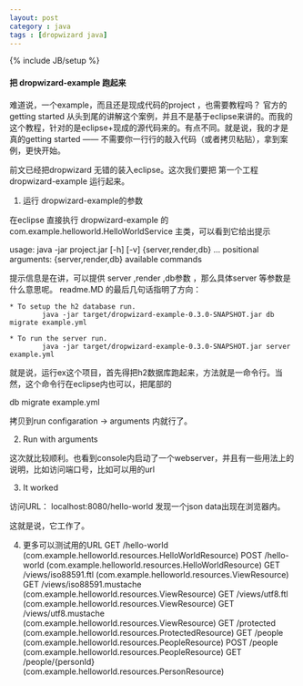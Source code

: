 ```yaml
---
layout: post
category : java
tags : [dropwizard java]
---
```

{% include JB/setup %}


#### 把 dropwizard-example 跑起来

难道说，一个example，而且还是现成代码的project ，也需要教程吗？
官方的 getting started 从头到尾的讲解这个案例，并且不是基于eclipse来讲的。而我的这个教程，针对的是eclipse+现成的源代码来的。有点不同。就是说，我的才是真的getting started —— 不需要你一行行的敲入代码（或者拷贝粘贴），拿到案例，更快开始。

前文已经把dropwizard 无错的装入eclipse。这次我们要把 第一个工程 dropwizard-example 运行起来。

1. 运行  dropwizard-example的参数

在eclipse 直接执行  dropwizard-example 的 com.example.helloworld.HelloWorldService 主类，可以看到它给出提示

usage: java -jar project.jar [-h] [-v] {server,render,db} ...
positional arguments:
  {server,render,db}     available commands

提示信息是在讲，可以提供 server ,render ,db参数 ，那么具体server 等参数是什么意思呢。 readme.MD 的最后几句话指明了方向：

	* To setup the h2 database run.	
	        java -jar target/dropwizard-example-0.3.0-SNAPSHOT.jar db migrate example.yml
	
	* To run the server run.	
	        java -jar target/dropwizard-example-0.3.0-SNAPSHOT.jar server example.yml

就是说，运行ex这个项目，首先得把h2数据库跑起来，方法就是一命令行。当然，这个命令行在eclipse内也可以，把尾部的

db migrate example.yml

拷贝到run configaration -> arguments 内就行了。

2. Run with arguments

这次就比较顺利。也看到console内启动了一个webserver，并且有一些用法上的说明，比如访问端口号，比如可以用的url

3. It worked

访问URL： localhost:8080/hello-world
发现一个json data出现在浏览器内。

这就是说，它工作了。


4. 更多可以测试用的URL
    GET     /hello-world (com.example.helloworld.resources.HelloWorldResource)
    POST    /hello-world (com.example.helloworld.resources.HelloWorldResource)
    GET     /views/iso88591.ftl (com.example.helloworld.resources.ViewResource)
    GET     /views/iso88591.mustache (com.example.helloworld.resources.ViewResource)
    GET     /views/utf8.ftl (com.example.helloworld.resources.ViewResource)
    GET     /views/utf8.mustache (com.example.helloworld.resources.ViewResource)
    GET     /protected (com.example.helloworld.resources.ProtectedResource)
    GET     /people (com.example.helloworld.resources.PeopleResource)
    POST    /people (com.example.helloworld.resources.PeopleResource)
    GET     /people/{personId} (com.example.helloworld.resources.PersonResource)
